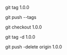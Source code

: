 


git tag 1.0.0

git push --tags

git checkout 1.0.0

git tag -d 1.0.0

git push -delete origin 1.0.0